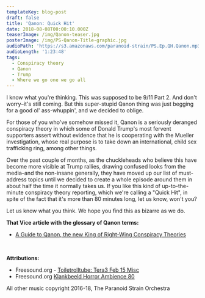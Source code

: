 ```yaml
---
templateKey: blog-post
draft: false
title: 'Qanon: Quick Hit'
date: 2018-08-08T00:00:10.000Z
teaserImage: /img/Qanon-teaser.jpg
posterImage: /img/PS-Qanon-Title-graphic.jpg
audioPath: 'https://s3.amazonaws.com/paranoid-strain/PS.Ep.QH.Qanon.mp3'
audioLength: '1:23:48'
tags:
  - Conspiracy theory
  - Qanon
  - Trump
  - Where we go one we go all
---
```


I know what you're thinking. This was supposed to be 9/11 Part 2. And don't worry–it's still coming. But this super-stupid Qanon thing was just begging for a good ol' ass-whuppin', and we decided to oblige.

For those of you who've somehow missed it, Qanon is a seriously deranged conspiracy theory in which some of Donald Trump's most fervent supporters assert without evidence that he is cooperating with the Mueller investigation, whose real purpose is to take down an international, child sex trafficking ring, among other things.

Over the past couple of months, as the chuckleheads who believe this have become more visible at Trump rallies, drawing confused looks from the media–and the non-insane generally, they have moved up our list of must-address topics until we decided to create a whole episode around them in about half the time it normally takes us. If you like this kind of up-to-the-minute conspiracy theory reporting, which we're calling a "Quick Hit", in spite of the fact that it's more than 80 minutes long, let us know, won't you?

Let us know what you think. We hope you find this as bizarre as we do.

**That Vice article with the glossary of Qanon terms:**

* [A Guide to Qanon, the new King of Right-Wing Conspiracy Theories](https://www.vice.com/en_us/article/ywex8v/what-is-qanon-conspiracy-theory)

 

**Attributions:**

* Freesound.org - [Toiletrolltube: Tera3 Feb 15 Misc](https://www.freesound.org/people/toiletrolltube/sounds/264088/)
* Freesound.org [Klankbeeld Horror Ambience 80](https://www.freesound.org/people/klankbeeld/sounds/261399/)

All other music copyright 2016-18, The Paranoid Strain Orchestra